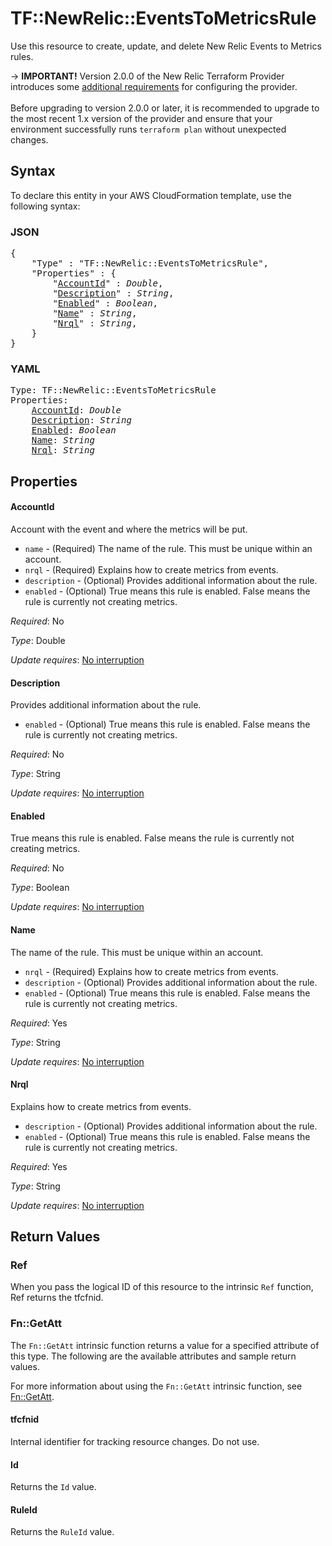 # TF::NewRelic::EventsToMetricsRule

Use this resource to create, update, and delete New Relic Events to Metrics rules.

-> **IMPORTANT!** Version 2.0.0 of the New Relic Terraform Provider introduces some [additional requirements](/docs/providers/newrelic/index.html) for configuring the provider.
<br><br>
Before upgrading to version 2.0.0 or later, it is recommended to upgrade to the most recent 1.x version of the provider and ensure that your environment successfully runs `terraform plan` without unexpected changes.

## Syntax

To declare this entity in your AWS CloudFormation template, use the following syntax:

### JSON

<pre>
{
    "Type" : "TF::NewRelic::EventsToMetricsRule",
    "Properties" : {
        "<a href="#accountid" title="AccountId">AccountId</a>" : <i>Double</i>,
        "<a href="#description" title="Description">Description</a>" : <i>String</i>,
        "<a href="#enabled" title="Enabled">Enabled</a>" : <i>Boolean</i>,
        "<a href="#name" title="Name">Name</a>" : <i>String</i>,
        "<a href="#nrql" title="Nrql">Nrql</a>" : <i>String</i>,
    }
}
</pre>

### YAML

<pre>
Type: TF::NewRelic::EventsToMetricsRule
Properties:
    <a href="#accountid" title="AccountId">AccountId</a>: <i>Double</i>
    <a href="#description" title="Description">Description</a>: <i>String</i>
    <a href="#enabled" title="Enabled">Enabled</a>: <i>Boolean</i>
    <a href="#name" title="Name">Name</a>: <i>String</i>
    <a href="#nrql" title="Nrql">Nrql</a>: <i>String</i>
</pre>

## Properties

#### AccountId

Account with the event and where the metrics will be put.
* `name` - (Required) The name of the rule. This must be unique within an account.
* `nrql` - (Required) Explains how to create metrics from events.
* `description` - (Optional) Provides additional information about the rule.
* `enabled` - (Optional) True means this rule is enabled. False means the rule is currently not creating metrics.

_Required_: No

_Type_: Double

_Update requires_: [No interruption](https://docs.aws.amazon.com/AWSCloudFormation/latest/UserGuide/using-cfn-updating-stacks-update-behaviors.html#update-no-interrupt)

#### Description

Provides additional information about the rule.
* `enabled` - (Optional) True means this rule is enabled. False means the rule is currently not creating metrics.

_Required_: No

_Type_: String

_Update requires_: [No interruption](https://docs.aws.amazon.com/AWSCloudFormation/latest/UserGuide/using-cfn-updating-stacks-update-behaviors.html#update-no-interrupt)

#### Enabled

True means this rule is enabled. False means the rule is currently not creating metrics.

_Required_: No

_Type_: Boolean

_Update requires_: [No interruption](https://docs.aws.amazon.com/AWSCloudFormation/latest/UserGuide/using-cfn-updating-stacks-update-behaviors.html#update-no-interrupt)

#### Name

The name of the rule. This must be unique within an account.
* `nrql` - (Required) Explains how to create metrics from events.
* `description` - (Optional) Provides additional information about the rule.
* `enabled` - (Optional) True means this rule is enabled. False means the rule is currently not creating metrics.

_Required_: Yes

_Type_: String

_Update requires_: [No interruption](https://docs.aws.amazon.com/AWSCloudFormation/latest/UserGuide/using-cfn-updating-stacks-update-behaviors.html#update-no-interrupt)

#### Nrql

Explains how to create metrics from events.
* `description` - (Optional) Provides additional information about the rule.
* `enabled` - (Optional) True means this rule is enabled. False means the rule is currently not creating metrics.

_Required_: Yes

_Type_: String

_Update requires_: [No interruption](https://docs.aws.amazon.com/AWSCloudFormation/latest/UserGuide/using-cfn-updating-stacks-update-behaviors.html#update-no-interrupt)

## Return Values

### Ref

When you pass the logical ID of this resource to the intrinsic `Ref` function, Ref returns the tfcfnid.

### Fn::GetAtt

The `Fn::GetAtt` intrinsic function returns a value for a specified attribute of this type. The following are the available attributes and sample return values.

For more information about using the `Fn::GetAtt` intrinsic function, see [Fn::GetAtt](https://docs.aws.amazon.com/AWSCloudFormation/latest/UserGuide/intrinsic-function-reference-getatt.html).

#### tfcfnid

Internal identifier for tracking resource changes. Do not use.

#### Id

Returns the <code>Id</code> value.

#### RuleId

Returns the <code>RuleId</code> value.

